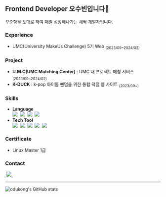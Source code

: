 ## Frontend Developer 오수빈입니다🐤
꾸준함을 토대로 하여 매일 성장해나가는 새싹 개발자입니다.

### Experience
- UMC(University MakeUs Challenge) 5기 Web <sub>(2023/09~2024/02)</sub> 

### Project
- **U.M.C(UMC Matching Center)** : UMC 내 프로젝트 매칭 서비스 <sub>(2023/09~2024/02)</sub> 
- **K-DUCK** : k-pop 아이돌 팬덤을 위한 통합 덕질 웹 사이트 <sub>(2023/09~)</sub>

### Skills
- **Language**<br/>
<img src="https://img.shields.io/badge/javascript-F7DF1E.svg?style=for-the-badge&logo=javascript&logoColor=20232a" />&nbsp;
<img src="https://img.shields.io/badge/html5-E34F26.svg?style=for-the-badge&logo=html5&logoColor=white" />&nbsp;
<img src="https://img.shields.io/badge/css3-1572B6.svg?style=for-the-badge&logo=css3&logoColor=white" />&nbsp;
<img src="https://img.shields.io/badge/react-20232a.svg?style=for-the-badge&logo=react&logoColor=61DAFB" />&nbsp;
- **Tech Tool**<br/>
<img src="https://img.shields.io/badge/VSCode-2C2C32.svg?style=for-the-badge&logo=visual-studio-code&logoColor=22ABF3" />&nbsp;
<img src="https://img.shields.io/badge/github-181717.svg?style=for-the-badge&logo=github&logoColor=white" />&nbsp;
<img src="https://img.shields.io/badge/git-F05033.svg?style=for-the-badge&logo=git&logoColor=white" />&nbsp;
<img src="https://img.shields.io/badge/Notion-F3F3F3.svg?style=for-the-badge&logo=notion&logoColor=black" />&nbsp;
<img src="https://img.shields.io/badge/figma-F24E1E.svg?style=for-the-badge&logo=figma&logoColor=white" />&nbsp;

### Certificate
- Linux Master 1급
### Contact
<a href="ohbin1017@gmail.com">
    &nbsp;<img
      src="https://img.shields.io/badge/ohbin1017@gmail.com-D14836?style=for-the-badge&logo=gmail&logoColor=white"/>&nbsp
</a>

---

![odukong's GitHub stats](https://github-readme-stats.vercel.app/api?username=odukong&show_icons=true&theme=radical) &nbsp;
